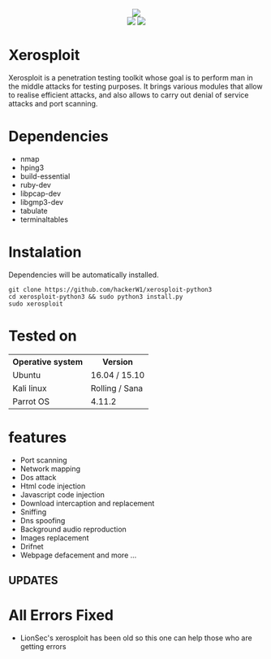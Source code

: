 <div align="center">
<br>
<img src="https://cdn.cyberpunk.rs/wp-content/uploads/2019/12/xerosploit_mitm_bg.jpg">
<br>
<img src="https://img.shields.io/badge/Language-Python3-blue.svg">
<img src="https://img.shields.io/badge/Supported_OS-linux-black.svg">
<br>
</div>

Xerosploit
=
Xerosploit is a penetration testing toolkit whose goal is to perform man in the middle attacks for testing purposes. It brings various modules that allow to realise efficient attacks, and also allows to carry out denial of service attacks and port scanning.

Dependencies
=

- nmap 
- hping3 
- build-essential 
- ruby-dev 
- libpcap-dev 
- libgmp3-dev
- tabulate 
- terminaltables




Instalation
=
Dependencies will be automatically installed.

    git clone https://github.com/hackerW1/xerosploit-python3
    cd xerosploit-python3 && sudo python3 install.py
    sudo xerosploit


Tested on
=

<table>
    <tr>
        <th>Operative system</th>
        <th> Version </th>
    </tr>
    <tr>
        <td>Ubuntu</td>
        <td> 16.04  / 15.10 </td>
    </tr>
    <tr>
        <td>Kali linux</td>
        <td> Rolling / Sana</td>
    </tr>
    <tr>
        <td>Parrot OS</td>
        <td>4.11.2 </td>
    </tr>
</table>



features 
=
- Port scanning
- Network mapping
- Dos attack
- Html code injection
- Javascript code injection
- Download intercaption and replacement
- Sniffing
- Dns spoofing
- Background audio reproduction
- Images replacement
- Drifnet
- Webpage defacement and more ...


## UPDATES

All Errors Fixed
=
- LionSec's xerosploit has been old so this one can help those who are getting errors
